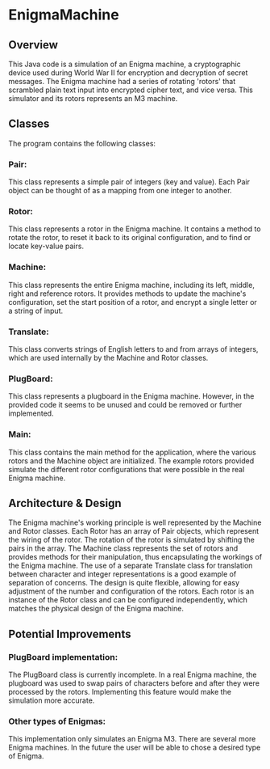 # EnigmaMachine

## Overview
This Java code is a simulation of an Enigma machine, a cryptographic device used during World War II for encryption and decryption of secret messages. 
The Enigma machine had a series of rotating 'rotors' that scrambled plain text input into encrypted cipher text, and vice versa.
This simulator and its rotors represents an M3 machine.

## Classes
The program contains the following classes:

### Pair: 
This class represents a simple pair of integers (key and value). Each Pair object can be thought of as a mapping from one integer to another.

### Rotor: 
This class represents a rotor in the Enigma machine. It contains a method to rotate the rotor, to reset it back to its original configuration, and to find or locate key-value pairs.

### Machine: 
This class represents the entire Enigma machine, including its left, middle, right and reference rotors. It provides methods to update the machine's configuration, set the start position of a rotor, and encrypt a single letter or a string of input.

### Translate: 
This class converts strings of English letters to and from arrays of integers, which are used internally by the Machine and Rotor classes.

### PlugBoard: 
This class represents a plugboard in the Enigma machine. However, in the provided code it seems to be unused and could be removed or further implemented.

### Main: 
This class contains the main method for the application, where the various rotors and the Machine object are initialized. The example rotors provided simulate the different rotor configurations that were possible in the real Enigma machine.

## Architecture & Design
The Enigma machine's working principle is well represented by the Machine and Rotor classes. 
Each Rotor has an array of Pair objects, which represent the wiring of the rotor. The rotation of the rotor is simulated by shifting the pairs in the array.
The Machine class represents the set of rotors and provides methods for their manipulation, thus encapsulating the workings of the Enigma machine. 
The use of a separate Translate class for translation between character and integer representations is a good example of separation of concerns.
The design is quite flexible, allowing for easy adjustment of the number and configuration of the rotors. Each rotor is an instance of the Rotor class and can be configured independently, which matches the physical design of the Enigma machine.

## Potential Improvements
### PlugBoard implementation: 
The PlugBoard class is currently incomplete. In a real Enigma machine, the plugboard was used to swap pairs of characters before and after they were processed by the rotors. 
Implementing this feature would make the simulation more accurate.

### Other types of Enigmas:
This implementation only simulates an Enigma M3. There are several more Enigma machines. In the future the user will be able to chose a desired type of Enigma.



